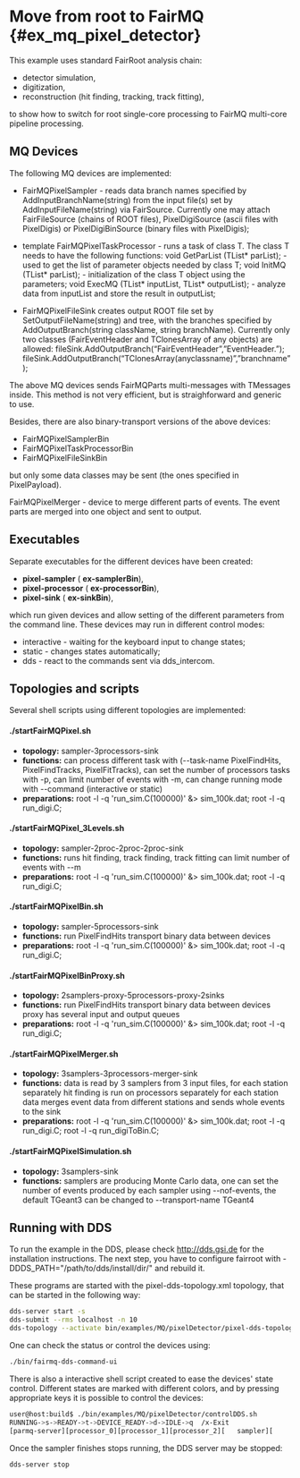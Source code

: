 # Move from root to FairMQ {#ex_mq_pixel_detector}

This example uses standard FairRoot analysis chain:

* detector simulation,
* digitization,
* reconstruction (hit finding, tracking, track fitting),

to show how to switch for root single-core processing to FairMQ multi-core pipeline processing.

## MQ Devices

The following MQ devices are implemented:

- FairMQPixelSampler - reads data branch names specified by AddInputBranchName(string) from the input file(s) set by AddInputFileName(string) via FairSource. Currently one may attach FairFileSource (chains of ROOT files), PixelDigiSource (ascii files with PixelDigis) or PixelDigiBinSource (binary files with PixelDigis);

- template <typename T> FairMQPixelTaskProcessor - runs a task of class T. The class T needs to have the following functions:
void GetParList (TList* parList); - used to get the list of parameter objects needed by class T;
void InitMQ     (TList* parList); - initialization of the class T object using the parameters;
void ExecMQ     (TList* inputList, TList* outputList); - analyze data from inputList and store the result in outputList;

- FairMQPixelFileSink creates output ROOT file set by SetOutputFileName(string) and tree, with the branches specified by AddOutputBranch(string className, string branchName). Currently only two classes (FairEventHeader and TClonesArray of any objects) are allowed:
fileSink.AddOutputBranch(“FairEventHeader”,”EventHeader.”);
fileSink.AddOutputBranch(“TClonesArray(anyclassname)”,”branchname”); 

The above MQ devices sends FairMQParts multi-messages with TMessages inside. This method is not very efficient, but is straighforward and generic to use.

Besides, there are also binary-transport versions of the above devices:

- FairMQPixelSamplerBin
- FairMQPixelTaskProcessorBin
- FairMQPixelFileSinkBin

but only some data classes may be sent (the ones specified in PixelPayload).

FairMQPixelMerger - device to merge different parts of events. The event parts are merged into one object and sent to output.

## Executables

Separate executables for the different devices have been created:

- **pixel-sampler** ( **ex-samplerBin**),
- **pixel-processor** ( **ex-processorBin**),
- **pixel-sink** ( **ex-sinkBin**),

which run given devices and allow setting of the different parameters from the command line. These devices may run in different control modes:
- interactive - waiting for the keyboard input to change states;
- static - changes states automatically;
- dds - react to the commands sent via dds_intercom.

## Topologies and scripts
Several shell scripts using different topologies are implemented:

#### ./startFairMQPixel.sh
- **topology:**     sampler-3processors-sink
- **functions:**    can process different task with (--task-name PixelFindHits, PixelFindTracks, PixelFitTracks),
can set the number of processors tasks with -p, can limit number of events with -m,
can change running mode with --command (interactive or static)
- **preparations:** root -l -q 'run_sim.C(100000)' &> sim_100k.dat; root -l -q run_digi.C; 

#### ./startFairMQPixel_3Levels.sh
- **topology:**     sampler-2proc-2proc-2proc-sink
- **functions:**    runs hit finding, track finding, track fitting
can limit number of events with --m
- **preparations:** root -l -q 'run_sim.C(100000)' &> sim_100k.dat; root -l -q run_digi.C; 

#### ./startFairMQPixelBin.sh
- **topology:**     sampler-5processors-sink
- **functions:**    run PixelFindHits
transport binary data between devices
- **preparations:** root -l -q 'run_sim.C(100000)' &> sim_100k.dat; root -l -q run_digi.C; 

#### ./startFairMQPixelBinProxy.sh
- **topology:**     2samplers-proxy-5processors-proxy-2sinks
- **functions:**    run PixelFindHits
transport binary data between devices
proxy has several input and output queues
- **preparations:** root -l -q 'run_sim.C(100000)' &> sim_100k.dat; root -l -q run_digi.C; 

#### ./startFairMQPixelMerger.sh
- **topology:**     3samplers-3processors-merger-sink
- **functions:**    data is read by 3 samplers from 3 input files, for each station separately
hit finding is run on processors separately for each station data
merges event data from different stations and sends whole events to the sink
- **preparations:** root -l -q 'run_sim.C(100000)' &> sim_100k.dat; root -l -q run_digi.C; root -l -q run_digiToBin.C;

#### ./startFairMQPixelSimulation.sh
- **topology:**     3samplers-sink
- **functions:**    samplers are producing Monte Carlo data, one can set
the number of events produced by each sampler using --nof-events, the default
TGeant3 can be changed to --transport-name TGeant4

## Running with DDS
To run the example in the DDS, please check http://dds.gsi.de for the installation instructions.
The next step, you have to configure fairroot with -DDDS_PATH="/path/to/dds/install/dir/" and rebuild it.

These programs are started with the pixel-dds-topology.xml topology, that can be started in the following way:

```bash
dds-server start -s
dds-submit --rms localhost -n 10
dds-topology --activate bin/examples/MQ/pixelDetector/pixel-dds-topology.xml
```

One can check the status or control the devices using:

```bash
./bin/fairmq-dds-command-ui
```

There is also a interactive shell script created to ease the devices' state control. Different states are marked with different colors, and by pressing appropriate keys it is possible to control the devices:

```bash
user@host:build$ ./bin/examples/MQ/pixelDetector/controlDDS.sh
RUNNING->s->READY->t->DEVICE_READY->d->IDLE->q  /x-Exit
[parmq-server][processor_0][processor_1][processor_2][   sampler][      sink]
```

Once the sampler finishes stops running, the DDS server may be stopped:

```bash
dds-server stop
```
